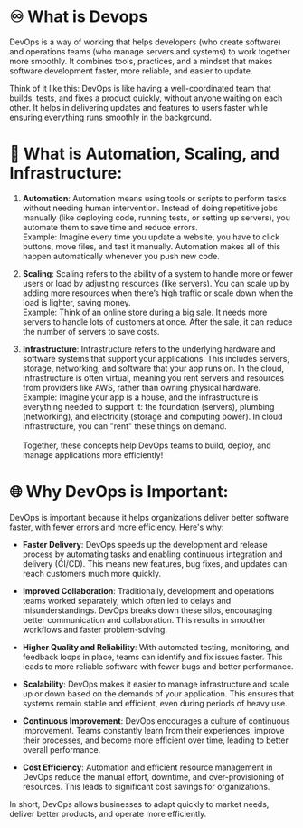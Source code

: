 # ♾️ What is Devops 
DevOps is a way of working that helps developers (who create software) and operations teams (who manage servers and systems) to work together more smoothly. It combines tools, practices, and a mindset that makes software development faster, more reliable, and easier to update.

Think of it like this: DevOps is like having a well-coordinated team that builds, tests, and fixes a product quickly, without anyone waiting on each other. It helps in delivering updates and features to users faster while ensuring everything runs smoothly in the background.

# 🎡 What is Automation, Scaling, and Infrastructure:

1. **Automation**:
Automation means using tools or scripts to perform tasks without needing human intervention. Instead of doing repetitive jobs manually (like deploying code, running tests, or setting up servers), you automate them to save time and reduce errors.<br/>
Example: Imagine every time you update a website, you have to click buttons, move files, and test it manually. Automation makes all of this happen automatically whenever you push new code.

2. **Scaling**:
Scaling refers to the ability of a system to handle more or fewer users or load by adjusting resources (like servers). You can scale up by adding more resources when there’s high traffic or scale down when the load is lighter, saving money.<br/>
Example: Think of an online store during a big sale. It needs more servers to handle lots of customers at once. After the sale, it can reduce the number of servers to save costs.

3. **Infrastructure**:
Infrastructure refers to the underlying hardware and software systems that support your applications. This includes servers, storage, networking, and software that your app runs on. In the cloud, infrastructure is often virtual, meaning you rent servers and resources from providers like AWS, rather than owning physical hardware.<br/>
Example: Imagine your app is a house, and the infrastructure is everything needed to support it: the foundation (servers), plumbing (networking), and electricity (storage and computing power). In cloud infrastructure, you can "rent" these things on demand.<br/><br/>
Together, these concepts help DevOps teams to build, deploy, and manage applications more efficiently!

# 🌐 Why DevOps is Important:

DevOps is important because it helps organizations deliver better software faster, with fewer errors and more efficiency. Here's why:

- **Faster Delivery**:
DevOps speeds up the development and release process by automating tasks and enabling continuous integration and delivery (CI/CD). This means new features, bug fixes, and updates can reach customers much more quickly.

- **Improved Collaboration**:
Traditionally, development and operations teams worked separately, which often led to delays and misunderstandings. DevOps breaks down these silos, encouraging better communication and collaboration. This results in smoother workflows and faster problem-solving.

- **Higher Quality and Reliability**:
With automated testing, monitoring, and feedback loops in place, teams can identify and fix issues faster. This leads to more reliable software with fewer bugs and better performance.

- **Scalability**:
DevOps makes it easier to manage infrastructure and scale up or down based on the demands of your application. This ensures that systems remain stable and efficient, even during periods of heavy use.

- **Continuous Improvement**:
DevOps encourages a culture of continuous improvement. Teams constantly learn from their experiences, improve their processes, and become more efficient over time, leading to better overall performance.

- **Cost Efficiency**:
Automation and efficient resource management in DevOps reduce the manual effort, downtime, and over-provisioning of resources. This leads to significant cost savings for organizations.

In short, DevOps allows businesses to adapt quickly to market needs, deliver better products, and operate more efficiently.